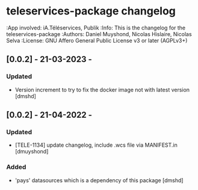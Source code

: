 teleservices-package changelog
==============================
:App involved: iA.Téléservices, Publik
:Info: This is the changelog for the teleservices-package
:Authors: Daniel Muyshond, Nicolas Hislaire, Nicolas Selva
:License: GNU Affero General Public License v3 or later (AGPLv3+)

## [0.0.2] - 21-03-2023 -

### Updated

  - Version increment to try to fix the docker image not with latest version [dmshd]

## [0.0.2] - 21-04-2022 -
### Updated
  - [TELE-1134] update changelog, include .wcs file via MANIFEST.in [dmuyshond]

### Added
  - 'pays' datasources which is a dependency of this package [dmshd]
